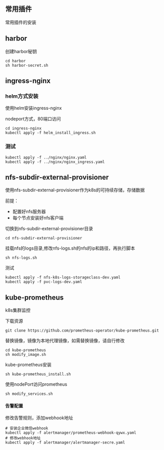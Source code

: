 ## 常用插件

常用插件的安装


## harbor

创建harbor秘钥

```
cd harbor
sh harbor-secret.sh
```


## ingress-nginx

### helm方式安装

使用helm安装ingress-nginx

nodeport方式，80端口访问

```
cd ingress-nginx
kubectl apply -f helm_install_ingress.sh
```



### 测试

```
kubectl apply -f ../nginx/nginx.yaml
kubectl apply -f ../nginx/nginx_ingress.yaml
```



## nfs-subdir-external-provisioner

使用nfs-subdir-external-provisioner作为k8s的可持续存储，存储数据

前提：

* 配置好nfs服务器
* 每个节点安装好nfs客户端

切换到nfs-subdir-external-provisioner目录

```
cd nfs-subdir-external-provisioner
```

挂载nfs的logs目录,修改nfs-logs.sh的nfs的ip和路径，再执行脚本

```
sh nfs-logs.sh
```

测试

```
kubectl apply -f nfs-k8s-logs-storageclass-dev.yaml
kubectl apply -f pvc-logs-dev.yaml
```



## kube-prometheus

k8s集群监控

下载资源

```
git clone https://github.com/prometheus-operator/kube-prometheus.git
```

替换镜像，镜像为本地代理镜像，如需替换镜像，请自行修改

```
cd kube-prometheus
sh modify_image.sh
```

kube-prometheus安装

```
sh kube-prometheus_install.sh
```

使用nodePort访问prometheus

```
sh modify_services.sh
```

#### 告警配置

修改告警规则，添加webhook地址

```
# 安装企业微信webhook
kubectl apply -f alertmanager/prometheus-webhook-qywx.yaml
# 修改webhook地址
kubectl apply -f alertmanager/alertmanager-secre.yaml
```
